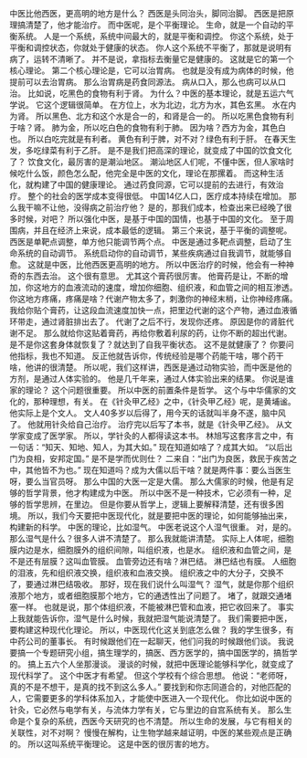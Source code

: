 中医比他西医，更高明的地方是什么？
西医是头同治头，脚同治脚。
西医是把原理搞清楚了，他才能治疗。
而中医呢，是个平衡理论。
生命，就是一个自动的平衡系统。
人是一个系统，系统中间最大的，就是平衡和调控。
你这个系统，处于平衡和调控状态，你就处于健康的状态。
你人这个系统不平衡了，那就是说明有病了，运转不清晰了。
并不是说，拿指标去衡量它是健康的。
这就是它的第一个核心理论。
第二个核心理论是，它可以治胃病。
也就是没有成为病体的时候，他提前可以去治胃病。
那么治胃病是药食同源法。
病从口入，那么也病可以从口治。
比如说，吃黑色的食物有利于肾。
为什么？中医的基本理论，就是五运六气学说。
它这个逻辑很简单。
在方位上，水为北边，北方为水，其色玄黑。
水在内为肾。
所以黑色、北方和这个水是合一的，和肾是合一的。
所以吃黑色食物有利于啥？肾。
肺为金，所以吃白色的食物有利于肺。
因为啥？西方为金，其色白也。
所以白吃完就是有利者。
黄色有利于脾，对不对？绿色有利于肝。
在春天生发，多吃绿菜有利于乙肝。
是不是我们把高深的理论，就变成了中国的饮食文化了？
饮食文化，最厉害的是潮汕地区。
潮汕地区人们呢，不懂中医，但人家啥时候吃什么饭，颜色怎么配，他完全是中医的文化，理论在那摞着。
而这种生活化，就构建了中国的健康理论。
通过药食同源，它可以提前的去进行，有效治疗。
整个的社会的医学成本变得很低。
中国14亿人口，医疗成本持续在增加。
那么我干嘛不让他，没得病之前治疗他？
是的，那我们成本，检查出来已经晚了很多时候，对吧？
所以强化中医，是基于中国的国情，也基于中国的文化。
至于周围病，并且在经济上来说，成本最低的逻辑。
第三个来说，基于平衡的调整呢。
西医是单靶点调整，单方他只能调节两个点。
中医是通过多靶点调整，启动了生命系统的自动调节。
系统启动你的自动调节，某些疾病通过自我调节，就能够自愈。
这就是中医，比他西医更高明的地方。
所以中医治疗的时候，他会有一种神奇的东西去治。
这个很有意思。
尤其这个膏药很厉害。
他膏药是让，不断的增加，你这地方的血液流动的速度，增加你细胞、组织液，和血管之间的相互渗透。
你这地方疼痛，疼痛是啥？代谢产物太多了，刺激你的神经末梢，让你神经疼痛。
我给你贴个膏药，让这段血流速度加快一点，把里边代谢的这个产物，通过血液循环带走，通过肾脏排出去了。
代谢了之后不行，发现你还疼。
原因是你的肾脏代谢不足。
那么就给你这贴着膏药，再给你敷着利尿的药，让你不断的超出代谢。
是不是你这套身体就恢复了？就达到了自我平衡状态。
这不是就健康了？
你要问他指标，我也不知道。
反正他就告诉你，传统经验是哪个药能干啥，哪个药干啥，他讲的很清楚。
所以呢，我们这样讲，西医是通过动物实验，而中医是他的方剂，是通过人体实验的。
他是几千年来，通过人体实验出来的结果。
你说是谁家的理论？
这个问题很重要。
所以中医的前置条件是哲学。
这个与中华儒家的文化的，那种理想，有关。
在《针灸甲乙经》之中，《针灸甲乙经》呢，是黄埔谧。
他实际上是个文人。
文人40多岁以后得了，用今天的话就叫半身不遂，脑中风了。
他就用针灸给自己治疗。
治疗完以后写了本书，就是《针灸甲乙经》。
从文学家变成了医学家。
所以，学针灸的人都得读这本书。
林旭写这套序言之中，有一句话：“知天、知地、知人，为其大如。”
现在知道如啥了？成其大如。
“以后出门为良相，安邦定国。”
是不是学而优则仕？
二来自：“出门为良医，救民于疾苦之中，其他皆不为也。”
现在知道吗？成为大儒以后干啥？就是两件事：要么当医生呀，要么当官员呀。
那么中国的大医一定是大儒。
那么大儒家的时候，他是有足够的哲学背景，他才构建成为中医。
所以中医不是一种技术，它必须有一种，足够的哲学思辨，在里边。
但是你要从哲学上，逻辑上要解释清楚，还有很多困境。
所以，我们今天要把中医现代化，就是要把中医的理论，如何能够抽出来，构建新的科学。
中医的理论，比如湿气。
中医老说这个人湿气很重。
对，是的。
那么湿气是什么？很多人讲不清楚了。
那么我就能讲清楚。
实际上人体呢，细胞膜内边是水，细胞膜外的组织间隙，叫组织液，也是水。
组织液和血管之间，是不是还有层膜？这叫血管膜。
血管旁边还有啥？淋巴结。
淋巴结也有膜。
人细胞的泪液，先和组织液交换，组织液和血液交换。
组织液之中的大分子，交换不了，要通过淋巴结吸收。
那好，现在我们说什么叫湿气？
湿气，就是你那个组织液那个地方，或者细胞膜那个地方，它的通透性出了问题了。
堵了，就跟交通堵塞一样。
也就是说，那个体组织液，不能被淋巴管和血液，把它收回来了。
事实上我就能告诉你，湿气是什么时候，我就把湿气能说清楚了。
我们需要把中医，要构建这种现代化理论。
所以，中医现代化这关到底怎么做？
我的学生很多，有中药公司的董事长。
有时候跟他们在一起聊天，他们问我的时候跟他们谈。
我说要搞一个专题研究小组，搞生理学的，搞医、西方医学的，搞中国医学的，搞哲学的。
搞上五六个人坐那漫谈。
漫谈的时候，就把中医理论能够科学化，就变成了现代科学了。
这个中医才有希望。
但这个学校有个综合思想。
他说：“老师呀，真的不是不想干，是真的找不到这么多人。”
要找到和你志同道合的，对他匹配的人，它需要更多的学科体系加入，才能使中医进入一个现代化。
你比如说中医的针灸，它必然与电学有关，与流体力学有关，它与里边的自宫系统有关。
那么生命是个复杂的系统，西医今天研究的也不清楚。
所以生命的发展，与它有相关的关联性，对不对啊？
慢慢在解构，让生物学越来越证明，中医的某些观点是正确的。
所以这叫系统平衡理论。
这是中医的很厉害的地方。